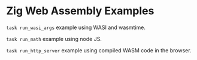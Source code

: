 # Zig Web Assembly Examples

`task run_wasi_args` example using WASI and wasmtime.

`task run_math` example using node JS.

`task run_http_server` example using compiled WASM code in the browser.